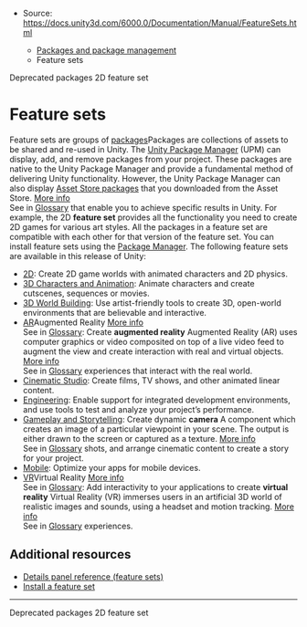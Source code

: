 * Source: https://docs.unity3d.com/6000.0/Documentation/Manual/FeatureSets.html

  * [Packages and package management](https://docs.unity3d.com/6000.0/Documentation/Manual/PackagesList.html)
  * Feature sets


[](https://docs.unity3d.com/6000.0/Documentation/Manual/pack-deprecated.html)
Deprecated packages
[](https://docs.unity3d.com/6000.0/Documentation/Manual/2DFeature.html)
2D feature set
# Feature sets
Feature sets are groups of [packages](https://docs.unity3d.com/6000.0/Documentation/Manual/PackagesList.html)Packages are collections of assets to be shared and re-used in Unity. The [Unity Package Manager](https://docs.unity3d.com/6000.0/Documentation/Manual/upm-ui.html) (UPM) can display, add, and remove packages from your project. These packages are native to the Unity Package Manager and provide a fundamental method of delivering Unity functionality. However, the Unity Package Manager can also display [Asset Store packages](https://docs.unity3d.com/6000.0/Documentation/Manual/AssetStorePackages.html) that you downloaded from the Asset Store. [More info](https://docs.unity3d.com/6000.0/Documentation/Manual/Packages.html)  
See in [Glossary](https://docs.unity3d.com/6000.0/Documentation/Manual/Glossary.html#Packages) that enable you to achieve specific results in Unity. For example, the 2D **feature set** provides all the functionality you need to create 2D games for various art styles.
All the packages in a feature set are compatible with each other for that version of the feature set. You can install feature sets using the [Package Manager](https://docs.unity3d.com/6000.0/Documentation/Manual/fs-install.html).
The following feature sets are available in this release of Unity:
  * [2D](https://docs.unity3d.com/6000.0/Documentation/Manual/2DFeature.html): Create 2D game worlds with animated characters and 2D physics.
  * [3D Characters and Animation](https://docs.unity3d.com/6000.0/Documentation/Manual/CharacterAnimationFeature.html): Animate characters and create cutscenes, sequences or movies.
  * [3D World Building](https://docs.unity3d.com/6000.0/Documentation/Manual/WorldBuildingFeature.html): Use artist-friendly tools to create 3D, open-world environments that are believable and interactive.
  * [AR](https://docs.unity3d.com/6000.0/Documentation/Manual/ARFeature.html)Augmented Reality [More info](https://docs.unity3d.com/6000.0/Documentation/Manual/AROverview.html)  
See in [Glossary](https://docs.unity3d.com/6000.0/Documentation/Manual/Glossary.html#AR): Create **augmented reality** Augmented Reality (AR) uses computer graphics or video composited on top of a live video feed to augment the view and create interaction with real and virtual objects. [More info](https://docs.unity3d.com/6000.0/Documentation/Manual/AROverview.html)  
See in [Glossary](https://docs.unity3d.com/6000.0/Documentation/Manual/Glossary.html#AugmentedReality) experiences that interact with the real world.
  * [Cinematic Studio](https://docs.unity3d.com/6000.0/Documentation/Manual/CinematicStudioFeature.html): Create films, TV shows, and other animated linear content.
  * [Engineering](https://docs.unity3d.com/6000.0/Documentation/Manual/DeveloperToolsFeature.html): Enable support for integrated development environments, and use tools to test and analyze your project’s performance.
  * [Gameplay and Storytelling](https://docs.unity3d.com/6000.0/Documentation/Manual/GameplayStorytellingFeature.html): Create dynamic **camera** A component which creates an image of a particular viewpoint in your scene. The output is either drawn to the screen or captured as a texture. [More info](https://docs.unity3d.com/6000.0/Documentation/Manual/CamerasOverview.html)  
See in [Glossary](https://docs.unity3d.com/6000.0/Documentation/Manual/Glossary.html#Camera) shots, and arrange cinematic content to create a story for your project.
  * [Mobile](https://docs.unity3d.com/6000.0/Documentation/Manual/MobileFeature.html): Optimize your apps for mobile devices.
  * [VR](https://docs.unity3d.com/6000.0/Documentation/Manual/VRFeature.html)Virtual Reality [More info](https://docs.unity3d.com/6000.0/Documentation/Manual/VROverview.html)  
See in [Glossary](https://docs.unity3d.com/6000.0/Documentation/Manual/Glossary.html#VR): Add interactivity to your applications to create **virtual reality** Virtual Reality (VR) immerses users in an artificial 3D world of realistic images and sounds, using a headset and motion tracking. [More info](https://docs.unity3d.com/6000.0/Documentation/Manual/VROverview.html)  
See in [Glossary](https://docs.unity3d.com/6000.0/Documentation/Manual/Glossary.html#VirtualReality) experiences.


## Additional resources
  * [Details panel reference (feature sets)](https://docs.unity3d.com/6000.0/Documentation/Manual/fs-details.html)
  * [Install a feature set](https://docs.unity3d.com/6000.0/Documentation/Manual/fs-install.html)


* * *
[](https://docs.unity3d.com/6000.0/Documentation/Manual/pack-deprecated.html)
Deprecated packages
[](https://docs.unity3d.com/6000.0/Documentation/Manual/2DFeature.html)
2D feature set
